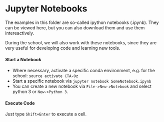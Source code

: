 # Jupyter Notebooks

The examples in this folder are so-called ipython notebooks (.ipynb). They can be viewed here, but you can also download them and use them intereactively.

During the school, we will also work with these notebooks, since they are very useful for developing code and learning new tools.

#### Start a Notebook

* Where necessary, activate a specific conda environment, e.g. for the school: `source activate CTA-Oz`
* Start a specific notebook via `jupyter notebook SomeNotebook.ipynb`
* You can create a new notebook via `File->New->Notebook` and select python 3 or `New->Python 3`.

#### Execute Code

Just type `Shift+Enter` to execute a cell.
